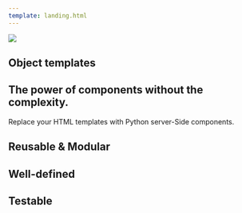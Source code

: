 ```yaml
---
template: landing.html
---
```


<section class="py-10">
  <div class="container mx-auto px-6 relative">
    <img src="/static/img/shinto.png" class="absolute right-10 top-20 w-52">
    <h1 class="text-7xl font-black pb-8 relative text-zinc-500">
      Object <b class="font-cursive">templates</b>
    </h1>
    <div class="pr-60 relative">
      <h2 class="text-6xl font-bold leading-none text-gray-800 mb-7">
        The power of components without the complexity.
      </h2>
      <p class="text-xl text-gray-700 font-normal">
        Replace your HTML templates with Python server-Side components.
      </p>
    </div>
  </div>
</section>

<section class="py-10">
  <div class="flex flex-row items-center justify-between container mx-auto px-6 relative">
    <div class="w-1/3">
      <h2>Reusable & Modular</h2>
    </div>
    <div class="w-1/3">
      <h2>Well-defined</h2>
    </div>
    <div class="w-1/3">
      <h2>Testable</h2>
    </div>
  </div>
</section>

<section class="py-10 bg-orange-100">
  <div class="container mx-auto px-6 relative py-16"></div>
</section>
